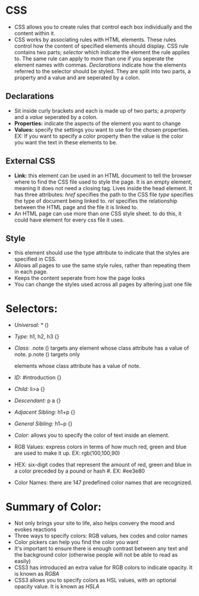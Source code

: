 # CSS

- CSS allows you to create rules that control each box individually and the content within it.
- CSS works by associating rules with HTML elements. These rules control how the content of specified elements should display. CSS rule contains two parts; _selector_ which indicate the element the rule applies to. The same rule can apply to more than one if you seperate the element names with commas. _Declarations_ indicate how the elements referred to the selector should be styled. They are split into two parts, a property and a value and are seperated by a colon. 
## Declarations 
- Sit inside curly brackets and each is made up of two parts; a _property_ and a _value_ seperated by a colon. 
- **Properties:** indicate the aspects of the element you want to change
- **Values:** specify the settings you want to use for the chosen properties. EX: If you want to specify a color property then the value is the color you want the text in these elements to be.
## External CSS
- **Link:** this element can be used in an HTML document to tell the browser where to find the CSS file used to style the page. It is an empty element, meaning it does not need a closing tag. Lives inside the head element. It has three attributes:
_href_ specifies the path to the CSS file
_type_ specifies the type of document being linked to. 
_rel_ specifies the relationship between the HTML page and the file it is linked to. 
- An HTML page can use more than one CSS style sheet. to do this, it could have <link> element for every css file it uses.
## Style
- this element should use the type attribute to indicate that the styles are specified in CSS.
- Allows all pages to use the same style rules, rather than repeating them in each page.
- Keeps the content seperate from how the page looks
- You can change the styles used across all pages by altering just one file

# Selectors:
- _Universal:_ * ()
- _Type:_ h1, h2, h3 {}
- _Class:_ .note () targets any element whose class attribute has a value of note. p.note () targets only <p> elements whose class attribute has a value of note.
- _ID:_ #introduction {}
- _Child:_ li>a {}
- _Descendant:_ p a {}
- _Adjacent Sibling:_ h1+p {}
- _General Sibling:_ h1~p {}

- _Color:_ allows you to specify the color of text inside an element.
- RGB Values: express colors in terms of how much red, green and blue are used to make it up. EX: rgb(100,100,90)
- HEX: six-digit codes that represent the amount of red, green and blue in a color preceded by a pound or hash #. EX: #ee3e80
- Color Names: there are 147 predefined color names that are recognized.

# Summary of Color:
- Not only brings your site to life, also helps convery the mood and evokes reactions
- Three ways to specify colors: RGB values, hex codes and color names
- Color pickers can help you find the color you want
- It's important to ensure there is enough contrast between any text and the background color (otherwise people will not be able to read as easily)
- CSS3 has introduced an extra value for RGB colors to indicate opacity. It is known as _RGBA_
- CSS3 allows you to specify colors as HSL values, with an optional opacity value. It is known as _HSLA_